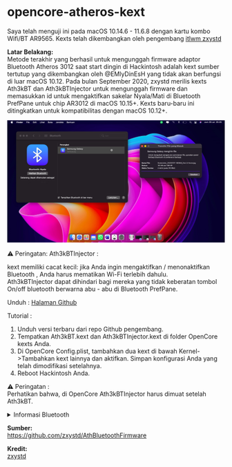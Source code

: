 # opencore-atheros-kext

Saya telah menguji ini pada macOS 10.14.6 - 11.6.8 dengan kartu kombo Wifi/BT AR9565. Kexts telah dikembangkan oleh pengembang  [itlwm zxystd](https://github.com/zxystd) 
 
**Latar Belakang:** \
Metode terakhir yang berhasil untuk mengunggah firmware adaptor Bluetooth Atheros 3012 saat start dingin di Hackintosh adalah kext sumber tertutup yang dikembangkan oleh @EMlyDinEsH yang tidak akan berfungsi di luar macOS 10.12. Pada bulan September 2020, zxystd merilis kexts Ath3kBT dan Ath3kBTInjector untuk mengunggah firmware dan memasukkan id untuk mengaktifkan sakelar Nyala/Mati di Bluetooth PrefPane untuk chip AR3012 di macOS 10.15+. Kexts baru-baru ini ditingkatkan untuk kompatibilitas dengan macOS 10.12+. 

<img src="https://github.com/JaemanPratama/opencore-atheros-bluetooth-kext/blob/master/Image/Bluetooth%202.jpg">

:warning: Peringatan: Ath3kBTInjector : 

️kext memiliki cacat kecil: jika Anda ingin mengaktifkan / menonaktifkan Bluetooth , Anda harus mematikan Wi-Fi terlebih dahulu.  
Ath3kBTInjector dapat dihindari bagi mereka yang tidak keberatan tombol On/off bluetooth berwarna abu - abu di Bluetooth PrefPane.

Unduh :
[Halaman Github](https://github.com/zxystd/AthBluetoothFirmware/releases)

Tutorial :
1. Unduh versi terbaru dari repo Github pengembang. 
2. Tempatkan Ath3kBT.kext dan Ath3kBTInjector.kext di folder OpenCore kexts Anda. 
3. Di OpenCore Config.plist, tambahkan dua kext di bawah Kernel->Tambahkan kext lainnya dan aktifkan. Simpan konfigurasi Anda yang telah dimodifikasi setelahnya. 
4. Reboot Hackintosh Anda.

️:warning: Peringatan : \
Perhatikan bahwa, di OpenCore Ath3kBTInjector harus dimuat setelah Ath3kBT. 

<details>
<summary>Informasi Bluetooth</summary>
<img src="https://github.com/JaemanPratama/opencore-atheros-bluetooth-kext/blob/master/Image/Bluetooth%201.jpg">
</details>


**Sumber:** \
https://github.com/zxystd/AthBluetoothFirmware

**Kredit:** \
[zxystd](https://github.com/zxystd)
